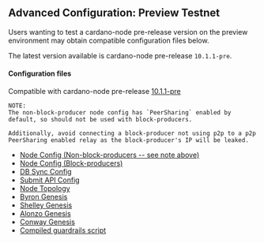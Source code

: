 ## Advanced Configuration: Preview Testnet

Users wanting to test a cardano-node pre-release version on the preview
environment may obtain compatible configuration files below.

The latest version available is cardano-node pre-release `10.1.1-pre`.

#### Configuration files

Compatible with cardano-node pre-release [10.1.1-pre](https://github.com/IntersectMBO/cardano-node/releases/tag/10.1.1-pre)

```
NOTE:
The non-block-producer node config has `PeerSharing` enabled by
default, so should not be used with block-producers.

Additionally, avoid connecting a block-producer not using p2p to a p2p
PeerSharing enabled relay as the block-producer's IP will be leaked.
```

- [Node Config (Non-block-producers -- see note above)](environments-pre/preview/config.json)
- [Node Config (Block-producers)](environments-pre/preview/config-bp.json)
- [DB Sync Config](environments-pre/preview/db-sync-config.json)
- [Submit API Config](environments-pre/preview/submit-api-config.json)
- [Node Topology](environments-pre/preview/topology.json)
- [Byron Genesis](environments-pre/preview/byron-genesis.json)
- [Shelley Genesis](environments-pre/preview/shelley-genesis.json)
- [Alonzo Genesis](environments-pre/preview/alonzo-genesis.json)
- [Conway Genesis](environments-pre/preview/conway-genesis.json)
- [Compiled guardrails script](environments-pre/preview/guardrails-script.plutus)
